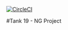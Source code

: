 [![CircleCI](https://circleci.com/gh/dr-2/Tank-19-NG/tree/master.svg?style=svg)](https://circleci.com/gh/dr-2/Tank-19-NG/tree/master)

#Tank 19 - NG Project